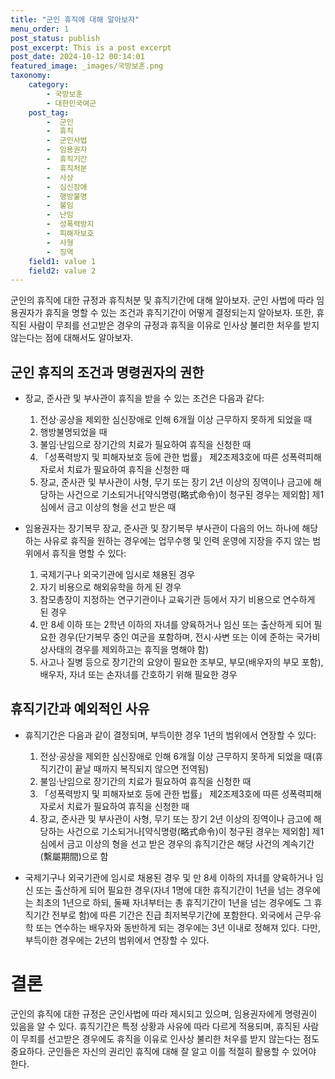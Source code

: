 ```yaml
---
title: "군인 휴직에 대해 알아보자"
menu_order: 1
post_status: publish
post_excerpt: This is a post excerpt
post_date: 2024-10-12 00:14:01
featured_image: _images/국방보훈.png
taxonomy:
    category:
        - 국방보훈
        - 대한민국여군
    post_tag:
        -  군인
        -  휴직
        -  군인사법
        -  임용권자
        -  휴직기간
        -  휴직처분
        -  사상
        -  심신장애
        -  행방불명
        -  불임
        -  난임
        -  성폭력방지
        -  피해자보호
        -  사형
        -  징역
    field1: value 1
    field2: value 2
---
```



군인의 휴직에 대한 규정과 휴직처분 및 휴직기간에 대해 알아보자. 군인 사법에 따라 임용권자가 휴직을 명할 수 있는 조건과 휴직기간이 어떻게 결정되는지 알아보자. 또한, 휴직된 사람이 무죄를 선고받은 경우의 규정과 휴직을 이유로 인사상 불리한 처우를 받지 않는다는 점에 대해서도 알아보자.

## 군인 휴직의 조건과 명령권자의 권한

- 장교, 준사관 및 부사관이 휴직을 받을 수 있는 조건은 다음과 같다:
  1. 전상·공상을 제외한 심신장애로 인해 6개월 이상 근무하지 못하게 되었을 때
  2. 행방불명되었을 때
  3. 불임·난임으로 장기간의 치료가 필요하여 휴직을 신청한 때
  4. 「성폭력방지 및 피해자보호 등에 관한 법률」 제2조제3호에 따른 성폭력피해자로서 치료가 필요하여 휴직을 신청한 때
  5. 장교, 준사관 및 부사관이 사형, 무기 또는 장기 2년 이상의 징역이나 금고에 해당하는 사건으로 기소되거나[약식명령(略式命令)이 청구된 경우는 제외함] 제1심에서 금고 이상의 형을 선고 받은 때

- 임용권자는 장기복무 장교, 준사관 및 장기복무 부사관이 다음의 어느 하나에 해당하는 사유로 휴직을 원하는 경우에는 업무수행 및 인력 운영에 지장을 주지 않는 범위에서 휴직을 명할 수 있다:
  1. 국제기구나 외국기관에 임시로 채용된 경우
  2. 자기 비용으로 해외유학을 하게 된 경우
  3. 참모총장이 지정하는 연구기관이나 교육기관 등에서 자기 비용으로 연수하게 된 경우
  4. 만 8세 이하 또는 2학년 이하의 자녀를 양육하거나 임신 또는 출산하게 되어 필요한 경우(단기복무 중인 여군을 포함하며, 전시·사변 또는 이에 준하는 국가비상사태의 경우를 제외하고는 휴직을 명해야 함)
  5. 사고나 질병 등으로 장기간의 요양이 필요한 조부모, 부모(배우자의 부모 포함), 배우자, 자녀 또는 손자녀를 간호하기 위해 필요한 경우

## 휴직기간과 예외적인 사유

- 휴직기간은 다음과 같이 결정되며, 부득이한 경우 1년의 범위에서 연장할 수 있다:
  1. 전상·공상을 제외한 심신장애로 인해 6개월 이상 근무하지 못하게 되었을 때(휴직기간이 끝날 때까지 복직되지 않으면 전역됨)
  2. 불임·난임으로 장기간의 치료가 필요하여 휴직을 신청한 때
  3. 「성폭력방지 및 피해자보호 등에 관한 법률」 제2조제3호에 따른 성폭력피해자로서 치료가 필요하여 휴직을 신청한 때
  4. 장교, 준사관 및 부사관이 사형, 무기 또는 장기 2년 이상의 징역이나 금고에 해당하는 사건으로 기소되거나[약식명령(略式命令)이 청구된 경우는 제외함] 제1심에서 금고 이상의 형을 선고 받은 경우의 휴직기간은 해당 사건의 계속기간(繫屬期間)으로 함

- 국제기구나 외국기관에 임시로 채용된 경우 및 만 8세 이하의 자녀를 양육하거나 임신 또는 출산하게 되어 필요한 경우(자녀 1명에 대한 휴직기간이 1년을 넘는 경우에는 최초의 1년으로 하되, 둘째 자녀부터는 총 휴직기간이 1년을 넘는 경우에도 그 휴직기간 전부로 함)에 따른 기간은 진급 최저복무기간에 포함한다. 외국에서 근무·유학 또는 연수하는 배우자와 동반하게 되는 경우에는 3년 이내로 정해져 있다. 다만, 부득이한 경우에는 2년의 범위에서 연장할 수 있다.

# 결론

군인의 휴직에 대한 규정은 군인사법에 따라 제시되고 있으며, 임용권자에게 명령권이 있음을 알 수 있다. 휴직기간은 특정 상황과 사유에 따라 다르게 적용되며, 휴직된 사람이 무죄를 선고받은 경우에도 휴직을 이유로 인사상 불리한 처우를 받지 않는다는 점도 중요하다. 군인들은 자신의 권리인 휴직에 대해 잘 알고 이를 적절히 활용할 수 있어야 한다.
